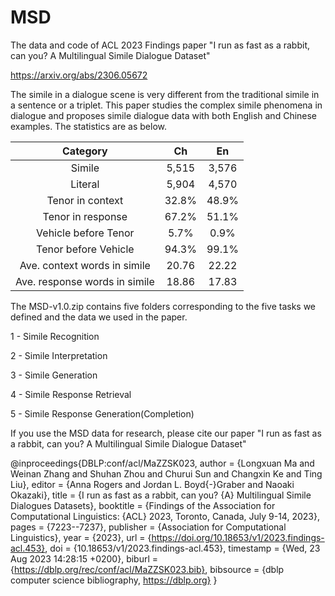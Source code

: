 # MSD
The data and code of ACL 2023 Findings paper "I run as fast as a rabbit, can you? A Multilingual Simile Dialogue Dataset"

https://arxiv.org/abs/2306.05672

The simile in a dialogue scene is very different from the traditional simile in a sentence or a triplet. This paper studies the complex simile phenomena in dialogue and proposes simile dialogue data with both English and Chinese examples. The statistics are as below.

|Category                       |   Ch   |    En   |
|:------------:|:------------:|:------------:|
|Simile                         |  5,515 |  3,576  |
|Literal                        |  5,904 |  4,570  |
|Tenor in context               |  32.8% |  48.9%  |
|Tenor in response              |  67.2% |  51.1%  |
|Vehicle before Tenor           |  5.7%  |  0.9%   |
|Tenor before Vehicle           |  94.3% |  99.1%  |
|Ave. context words in simile   |  20.76 |  22.22  |
|Ave. response words in simile  |  18.86 |  17.83  |

The MSD-v1.0.zip contains five folders corresponding to the five tasks we defined and the data we used in the paper.

1 - Simile Recognition

2 - Simile Interpretation

3 - Simile Generation

4 - Simile Response Retrieval

5 - Simile Response Generation(Completion)

If you use the MSD data for research, please cite our paper "I run as fast as a rabbit, can you? A Multilingual Simile Dialogue Dataset"

@inproceedings{DBLP:conf/acl/MaZZSK023,
  author       = {Longxuan Ma and
                  Weinan Zhang and
                  Shuhan Zhou and
                  Churui Sun and
                  Changxin Ke and
                  Ting Liu},
  editor       = {Anna Rogers and
                  Jordan L. Boyd{-}Graber and
                  Naoaki Okazaki},
  title        = {I run as fast as a rabbit, can you? {A} Multilingual Simile Dialogues
                  Datasets},
  booktitle    = {Findings of the Association for Computational Linguistics: {ACL} 2023,
                  Toronto, Canada, July 9-14, 2023},
  pages        = {7223--7237},
  publisher    = {Association for Computational Linguistics},
  year         = {2023},
  url          = {https://doi.org/10.18653/v1/2023.findings-acl.453},
  doi          = {10.18653/v1/2023.findings-acl.453},
  timestamp    = {Wed, 23 Aug 2023 14:28:15 +0200},
  biburl       = {https://dblp.org/rec/conf/acl/MaZZSK023.bib},
  bibsource    = {dblp computer science bibliography, https://dblp.org}
}
